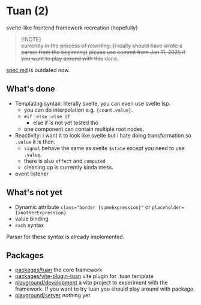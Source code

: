 
# Tuan (2)
svelte-like frontend framework recreation (hopefully)

>  [!NOTE]  
> ~~currently in the process of rewriting. (i really should have wrote a parser from the beginning)~~ 
> ~~please use commit from Jan 11, 2025 if you want to play around with this~~
> done.

[spec.md](packages/tuan/spec.md) is outdated now.

## What's done
- Templating syntax: literally svelte, you can even use svelte lsp.
    - you can do interpolation e.g. `{count.value}`.
    - `#if` `:else` `:else if`
        - else if is not yet tested tho
    - one component can contain multiple root nodes. 
- Reactivity: i want it to look like svelte but i hate doing transformation so `.value` it is then. 
    - `signal` behave the same as svelte `$state` except you need to use `.value`.
    - there is also `effect` and `computed`
    - cleaning up is currently kinda mess.
- event listener 
## What's not yet
- Dynamic attribute `class="border {someExpression}"` or `placeholder={anotherExpression}` 
- value binding
- `each` syntax
<!-- ### Unlikely to implement -->


Parser for these syntax is already implemented.  


## Packages
- [packages/tuan](packages/tuan) the core framework
- [packages/vite-plugin-tuan](packages/vite-plugin-tuan) vite plugin for .tuan template 
- [playground/development](playground/development) a vite project to experiment with the framework. If you want to try tuan you should play around with package. 
- [playground/server](playground/server) nothing yet

